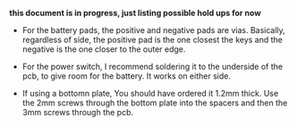 **this document is in progress, just listing possible hold ups for now**

 - For the battery pads, the positive and negative pads are vias. Basically, regardless of side, the positive pad is the one closest the keys and the negative is the one closer to the outer edge.

 - For the power switch, I recommend soldering it to the underside of the pcb, to give room for the battery. It works on either side.

 - If using a bottomn plate, You should have ordered it 1.2mm thick. Use the 2mm screws through the bottom plate into the spacers and then the 3mm screws through the pcb.
